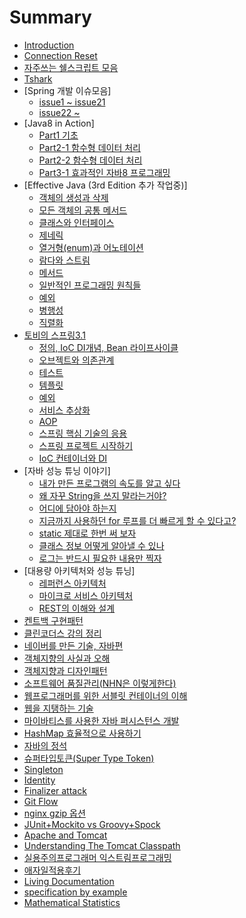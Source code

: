 # Summary

* [Introduction](README.md)
* [Connection Reset](Connection_Reset.md)
* [자주쓰는 쉘스크립트 모음](shell_script.md)
* [Tshark](tshark.md)
* [Spring 개발 이슈모음]
  * [issue1 ~ issue21](spring_develop_issue/spring_develop_issue1.md)
  * [issue22 ~ ](spring_develop_issue/spring_develop_issue2.md)
* [Java8 in Action]
  * [Part1 기초](java8_in_action/part1.md)
  * [Part2-1 함수형 데이터 처리](java8_in_action/part2_functional_data_processing.md)
  * [Part2-2 함수형 데이터 처리](java8_in_action/part2-2_functional_data_processing.md)
  * [Part3-1 효과적인 자바8 프로그래밍](java8_in_action/part3-1_effective_java8_programming.md)
* [Effective Java (3rd Edition 추가 작업중)]
  * [객체의 생성과 삭제](effective_java/creating_and_destroying_objects.md)
  * [모든 객체의 공통 메서드](effective_java/methods_common_to_all_objects.md)
  * [클래스와 인터페이스](effective_java/classes_and_interfaces.md)
  * [제네릭](effective_java/generics.md)
  * [열거형(enum)과 어노테이션](effective_java/enums_and_annotations.md)
  * [람다와 스트림](lambdas_and_streams.md)
  * [메서드](effective_java/methods.md)
  * [일반적인 프로그래밍 원칙들](effective_java/general_programming.md)
  * [예외](effective_java/exceptions.md)
  * [병행성](effective_java/concurrency.md)
  * [직렬화](effective_java/serialization.md)
* [토비의 스프링3.1](spring.md)
  * [정의, IoC DI개념, Bean 라이프사이클](toby_spring/basic.md)
  * [오브젝트와 의존관계](toby_spring/objects_and_dependency.md)
  * [테스트](toby_spring/test.md)
  * [템플릿](toby_spring/template.md)
  * [예외](toby_spring/toby_exception.md)
  * [서비스 추상화](toby_spring/service_abstraction.md)
  * [AOP](toby_spring/aop.md)
  * [스프링 핵심 기술의 응용](toby_spring/spring_core_tech.md)
  * [스프링 프로젝트 시작하기](toby_spring/spring_project_start.md)
  * [IoC 컨테이너와 DI](toby_spring/IoC_container_DI.md)
* [자바 성능 튜닝 이야기]
  * [내가 만든 프로그램의 속도를 알고 싶다](java_performance_tuning_story/performance.md)
  * [왜 자꾸 String을 쓰지 말라는거야?](java_performance_tuning_story/string.md)
  * [어디에 담아야 하는지](java_performance_tuning_story/container.md)
  * [지금까지 사용하던 for 루프를 더 빠르게 할 수 있다고?](java_performance_tuning_story/for.md)
  * [static 제대로 한번 써 보자](java_performance_tuning_story/static.md)
  * [클래스 정보 어떻게 알아낼 수 있나](java_performance_tuning_story/class_info.md)
  * [로그는 반드시 필요한 내용만 찍자](java_performance_tuning_story/log.md)
* [대용량 아키텍처와 성능 튜닝]
  * [레퍼런스 아키텍처](high_capacity_architecture_performance_tuning/soa.md)
  * [마이크로 서비스 아키텍처](high_capacity_architecture_performance_tuning/msa.md)
  * [REST의 이해와 설계](high_capacity_architecture_performance_tuning/rest.md)
* [켄트백 구현패턴](implementation_patterns.md)
* [클린코더스 강의 정리](clean_coders.md)
* [네이버를 만든 기술, 자바편](naver_tech_java.md)
* [객체지향의 사실과 오해](oo_fact_and_misunderstanding.md)
* [객체지향과 디자인패턴](oo_and_design_patterns.md)
* [소프트웨어 품질관리(NHN은 이렇게한다)](nhn_sw_quailty_management.md)
* [웹프로그래머를 위한 서블릿 컨테이너의 이해](servlet_container.md)
* [웹을 지탱하는 기술](web_tech.md)
* [마이바티스를 사용한 자바 퍼시스턴스 개발](mybatis.md)
* [HashMap 효율적으로 사용하기](hashmap.md)
* [자바의 정석](java_basic.md)
* [슈퍼타입토큰(Super Type Token)](super_type_token.md)
* [Singleton](singleton.md)
* [Identity](identity.md)
* [Finalizer attack](finalizer-attack.md)
* [Git Flow](gitflow.md)
* [nginx gzip 옵션](nginx/nginx_gzip_option.md)
* [JUnit+Mockito vs Groovy+Spock](junit+mockito_vs_groovy+spock.md)
* [Apache and Tomcat](apache-and-tomcat.md)
* [Understanding The Tomcat Classpath](understanding_the_tomcat_classpath.md)
* [실용주의프로그래머 익스트림프로그래밍](extra_books.md)
* [애자일적용후기](agile.md)
* [Living Documentation](what__why__how_living_documentation.md)
* [specification by example](specification_by_example.md)
* [Mathematical Statistics](MathematicalStatistics.md)

<!-- * [Real MySQL(작업중)] -->
  <!-- * [5장 인덱스](real_mysql/인덱스.md) -->
  <!-- * [6장 실행계획](real_mysql/실행계획.md) -->
<!-- * [자바 병렬 프로그래밍(작업중)] -->
  <!-- * [1부 기본 원리](자바_병렬_프로그래밍/1부_기본_원리.md) -->
<!-- * [Nginx] -->
  <!-- * [모듈개발기초](nginx/모듈개발기초.md) -->
